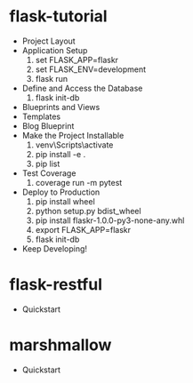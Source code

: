 # flask-tutorial
* Project Layout
* Application Setup
  1. set FLASK_APP=flaskr
  2. set FLASK_ENV=development
  3. flask run
* Define and Access the Database
  1. flask init-db
* Blueprints and Views
* Templates
* Blog Blueprint
* Make the Project Installable
  1. venv\Scripts\activate
  2. pip install -e .
  3. pip list
* Test Coverage
  1. coverage run -m pytest
* Deploy to Production
  1. pip install wheel
  2. python setup.py bdist_wheel
  3. pip install flaskr-1.0.0-py3-none-any.whl
  4. export FLASK_APP=flaskr
  5. flask init-db
* Keep Developing!

# flask-restful
* Quickstart

# marshmallow
* Quickstart